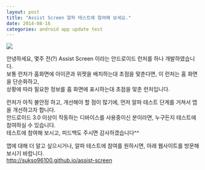 ```yaml
---
layout: post
title: "Assist Screen 알파 테스트에 참여해 보세요."
date: 2014-08-16
categories: android app update test
---
```

<img class="image-wrapper" src="{{ site.url }}/resources/assistscreen_website.png"><br>

안녕하세요, 몇주 전(?) Assist Screen 이라는 안드로이드 런처를 하나 개발하였습니다.<br>
보통 런처가 홈화면에 아이콘과 위젯을 배치하는대 초점을 맟춘다면, 이 런처는 홈 화면을 단순화하고, <br>
상황에 따라 필요한 정보를 홈 화면에 표시하는대 초점을 맟춘 런처입니다.<br>

런처가 아직 불안정 하고, 개선해야 할 점이 많기에, 먼저 알파 테스트 단계를 거쳐서 앱을 개선하고자 합니다.<br>
안드로이드 3.0 이상이 작동하는 디바이스를 사용중이신 분이라면, 누구든지 테스트에 참여하실 수 있습니다.<br>
테스트에 참여해 보시고, 피드백도 주시면 감사하겠습니다^^<br>

앱에 대해 더 알고 싶으시거나, 알파 테스트에 참여를 원하시면, 아래 웹사이트를 방문해 보시기 바랍니다.<br>
http://sukso96100.github.io/assist-screen
